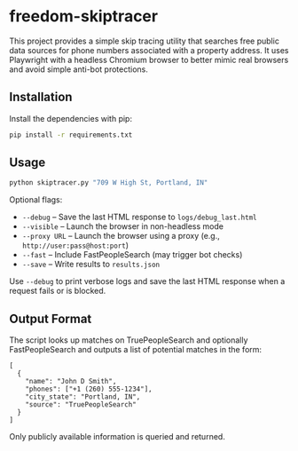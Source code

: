 # freedom-skiptracer

This project provides a simple skip tracing utility that searches free public data sources for phone numbers associated with a property address. It uses Playwright with a headless Chromium browser to better mimic real browsers and avoid simple anti-bot protections.

## Installation

Install the dependencies with pip:

```bash
pip install -r requirements.txt
```

## Usage


```bash
python skiptracer.py "709 W High St, Portland, IN"
```

Optional flags:

- `--debug` – Save the last HTML response to `logs/debug_last.html`
- `--visible` – Launch the browser in non-headless mode
- `--proxy URL` – Launch the browser using a proxy (e.g., `http://user:pass@host:port`)
- `--fast` – Include FastPeopleSearch (may trigger bot checks)
- `--save` – Write results to `results.json`

Use `--debug` to print verbose logs and save the last HTML response when a request fails or is blocked.

## Output Format

The script looks up matches on TruePeopleSearch and optionally FastPeopleSearch and outputs a list of potential matches in the form:

```
[
  {
    "name": "John D Smith",
    "phones": ["+1 (260) 555-1234"],
    "city_state": "Portland, IN",
    "source": "TruePeopleSearch"
  }
]
```

Only publicly available information is queried and returned.
